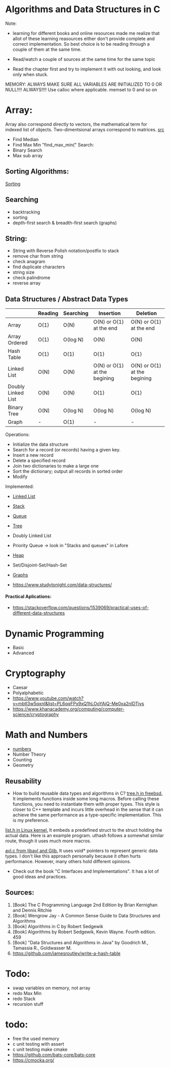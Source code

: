 # Algorithms and Data Structures in C
Note: 
* learning for different books and online resources made me realize that allot of these learning reasources either don't provide complete and correct implementation. So best choice is to be reading through a couple of them at the same time.

* Read/watch a couple of sources at the same time for the same topic
* Read the chapter first and try to implement it with out looking, and look only when stuck.

MEMORY: ALWAYS MAKE SURE ALL VARIABLES ARE INITIALIZED TO 0 OR NULL!!!! ALWAYS!!!! Use calloc where applicable. memset to 0 and so on

# Array:
Array also correspond directly to vectors, the mathematical term for indexed list of objects. 
Two-dimentsional arrays correspond to matrices. [src](#b-alg-c-segw)
* Find Median
* Find Max Min "find_max_min("
Search:
* Binary Search
* Max sub array

## Sorting Algorithms:
[Sorting](Docs/sorting.md)

## Searching
* backtracking
* sorting
* depth-first search & breadth-first search (graphs)

## String:
* String with Reverse Polish notation/postfix to stack
* remove char from string
* check anagram
* find duplicate characters
* string size
* check palindrome
* reverse array

## Data Structures / Abstract Data Types
||Reading|Searching|Insertion|Deletion|
|--|--|--|--|--|
|Array|O(1)|O(N)|O(N) or O(1) at the end|O(N) or O(1) at the end|
|Array Ordered|O(1)|O(log N)|O(N)|O(N)|
|Hash Table|O(1)|O(1)|O(1)|O(1)|
|Linked List|O(N)|O(N)|O(N) or O(1) at the begining|O(N) or O(1) at the begining|
|Doubly Linked List|O(N)|O(N)|O(1)|O(1)|
|Binary Tree|O(N)|O(log N)|O(log N)|O(log N)|
|Graph|-|O(1)|-|-|

Operations:
* Initialize the data structure
* Search for a record (or records) having a given key.
* Insert a new record
* Delete a specified record
* Join two dictionaries to make a large one
* Sort the dictionary; output all records in sorted order
* Modify

Implemented:
* [Linked List](Docs/linked_list.md) 
* [Stack](Docs/stack.md) 
* [Queue](Docs/queue.md)
* [Tree](Docs/tree.md)
* Doubly Linked List
* Priority Queue -> look in "Stacks and queues" in Lafore
* [Heap](Docs/heap.md)
* Set/Disjoint-Set/Hash-Set
* [Graphs](Docs/graph.md)

* https://www.studytonight.com/data-structures/

#### Practical Aplications:
* https://stackoverflow.com/questions/1539069/practical-uses-of-different-data-structures

# Dynamic Programming
* Basic
* Advanced

# Cryptography
* Caesar
* Polyalphabetic
* https://www.youtube.com/watch?v=mbtI3w5qxnI&list=PL6qqFPx9xQ1hLOoYAiQ-Me0xa2nlDTjys
* https://www.khanacademy.org/computing/computer-science/cryptography

# Math and Numbers
* [numbers](Docs/numbers_math.md)
* Number Theory
* Counting
* Geometry

## Reusability
* How to build reusable data types and algorithms in C?
[tree.h in freebsd.](https://github.com/freebsd/freebsd/blob/master/sys/sys/tree.h) It implements functions inside some long macros. Before calling these functions, you need to instantiate them with proper types. This style is closer to C++ template and incurs little overhead in the sense that it can achieve the same performance as a type-specific implementation. This is my preference.

[list.h in Linux kernel.](https://github.com/torvalds/linux/blob/master/include/linux/list.h) It embeds a predefined struct to the struct holding the actual data. Here is an example program. uthash follows a somewhat similar route, though it uses much more macros.

[avl.c from libavl and Glib.](https://github.com/sam0x17/libavl_fork/blob/master/avl.c) It uses void\* pointers to represent generic data types. I don't like this approach personally because it often hurts performance. However, many others hold different opinions.

* Check out the book "C Interfaces and Implementations". It has a lot of good ideas and practices.


## Sources:
1. <a name="b_kr"></a>[Book] The C Programming Language 2nd Edition by Brian Kernighan and Dennis Ritchie
2. [Book] Wengrow Jay - A Common Sense Guide to Data Structures and Algorithms
3. <a name="b-alg-c-segw"></a>[Book] Algorithms in C by Robert Sedgewik
4. <a name="b_alg_fed_r_sedgw"></a>[Book] Algorithms by Robert Sedgewik, Kevin Wayne. Fourth edition.
459
5. <a name="alg_java_gtg"></a> [Book] "Data Structures and Algorithms in Java" by Goodrich M., Tamassia R., Goldwasser M.
6. https://github.com/jamesroutley/write-a-hash-table

# Todo:
* swap variables on memory, not array
* redo Max Min
* redo Stack
* recursion stuff
# todo:
* free the used memory
* c unit testing with assert
* c unit testing make cmake
* https://github.com/bats-core/bats-core
* https://cmocka.org/
